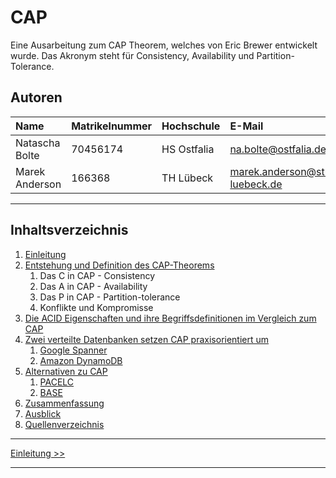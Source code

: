 # CAP

Eine Ausarbeitung zum CAP Theorem, welches von Eric Brewer entwickelt wurde.
Das Akronym steht für Consistency, Availability und Partition-Tolerance.

## Autoren

| Name          | Matrikelnummer | Hochschule | E-Mail                            |
|:--------------|:---------------|:-----------|:----------------------------------|
|Natascha Bolte | 70456174       | HS Ostfalia| na.bolte@ostfalia.de              |
|Marek Anderson | 166368         | TH Lübeck  | marek.anderson@stud.th-luebeck.de |

-------

## Inhaltsverzeichnis

1. [Einleitung](1_Einleitung.md)
2. [Entstehung und Definition des CAP-Theorems](2_Entstehung_und_Definition_des_CAP-Theorems.md)
   1. Das C in CAP - Consistency
   2. Das A in CAP - Availability
   3. Das P in CAP - Partition-tolerance
   4. Konflikte und Kompromisse
3. [Die ACID Eigenschaften und ihre Begriffsdefinitionen im Vergleich zum CAP](3_Die_ACID_Eigenschaften_und_ihre_Begriffsdefinitionen_im_Vergleich_zum_CAP.md)
4. [Zwei verteilte Datenbanken setzen CAP praxisorientiert um](4_0_Zwei_verteilte_Datenbanken_setzen_CAP_praxisorientiert_um.md)
   1. [Google Spanner](4_1_Spanner.md)
   2. [Amazon DynamoDB](4_2_Dynamo.md)
5. [Alternativen zu CAP](5_Alternativen_zu_CAP.md)
   1. [PACELC](5_1_PACELC.md)
   2. [BASE](5_2_BASE.md)
6. [Zusammenfassung](6_Zusammenfassung.md)
7. [Ausblick](7_Ausblick.md)
8. [Quellenverzeichnis](8_Quellenverzeichnis.md)

***

[Einleitung >>](1_Einleitung.md)

***
